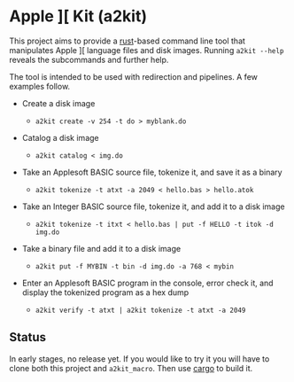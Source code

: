 Apple ][ Kit (a2kit)
====================

This project aims to provide a [rust](https://rust-lang.org)-based command line tool that manipulates Apple ][ language files and disk images.  Running `a2kit --help` reveals the subcommands and further help.

The tool is intended to be used with redirection and pipelines.  A few examples follow.

* Create a disk image

    - `a2kit create -v 254 -t do > myblank.do`

* Catalog a disk image

    - `a2kit catalog < img.do`

* Take an Applesoft BASIC source file, tokenize it, and save it as a binary

    - `a2kit tokenize -t atxt -a 2049 < hello.bas > hello.atok`

* Take an Integer BASIC source file, tokenize it, and add it to a disk image

    - `a2kit tokenize -t itxt < hello.bas | put -f HELLO -t itok -d img.do`

* Take a binary file and add it to a disk image

    - `a2kit put -f MYBIN -t bin -d img.do -a 768 < mybin`

* Enter an Applesoft BASIC program in the console, error check it, and display the tokenized program as a hex dump

    - `a2kit verify -t atxt | a2kit tokenize -t atxt -a 2049`

Status
------

In early stages, no release yet.  If you would like to try it you will have to clone both this project and `a2kit_macro`.  Then use [cargo](https://doc.rust-lang.org/cargo/index.html) to build it.

